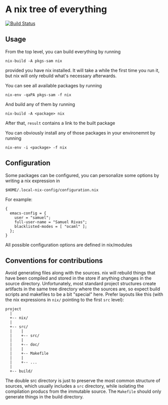 # A nix tree of everything

[![Build Status](https://travis-ci.org/samuelrivas/monorepo.svg?branch=master)](https://travis-ci.org/samuelrivas/monorepo)

## Usage

From the top level, you can build everything by running

    nix-build -A pkgs-sam nix

provided you have nix installed. It will take a while the first time you run it,
but nix will only rebuild what's necessary afterwards.

You can see all available packages by running

    nix-env -qaPA pkgs-sam -f nix

And build any of them by running

    nix-build -A <package> nix

After that, `result` contains a link to the built package

You can obviously install any of those packages in your environemnt by running

    nix-env -i <package> -f nix

## Configuration

Some packages can be configured, you can personalize some options by writing a
nix expression in

    $HOME/.local-nix-config/configuration.nix

For example:

    {
      emacs-config = {
        user = "samuel";
        full-user-name = "Samuel Rivas";
        blacklisted-modes = [ "ocaml" ];
      };
    }

All possible configuration options are defined in nix/modules

## Conventions for contributions

Avoid generating files along with the sources. nix will rebuild things that have
been compiled and stored in the store if anything changes in the source
directory. Unfortunately, most standard project structures create artifacts in
the same tree directory where the sources are, so expect build scripts and
makefiles to be a bit "special" here. Prefer layouts like this (with the nix
expressions in `nix/` pointing to the first `src` level):

    project
      |
      +-- nix/
      |
      +-- src/
      |    |
      |    +-- src/
      |    |
      |    +-- doc/
      |    |
      |    +-- Makefile
      |    |
      |    +-- ...
      |
      +-- build/

The double src directory is just to preserve the most common structure of
sources, which usually includes a `src` directory, while isolating the
compilation producs from the immutable source. The
`Makefile` should only generate things in the build directory.
